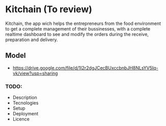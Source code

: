 # Kitchain (To review)

Kitchain, the app wich helps the entrepreneurs from the food environment to get a complete management of their bussinesses, with a complete realtime dashboard to see and modify the orders during the receive, preparation and delivery.

## Model

  - https://drive.google.com/file/d/1I2r2dgJCecBUxccbnbJH8NLsYV5Iq-vk/view?usp=sharing

### TODO:

  - Description
  - Tecnologies
  - Setup
  - Deployment
  - Licence
